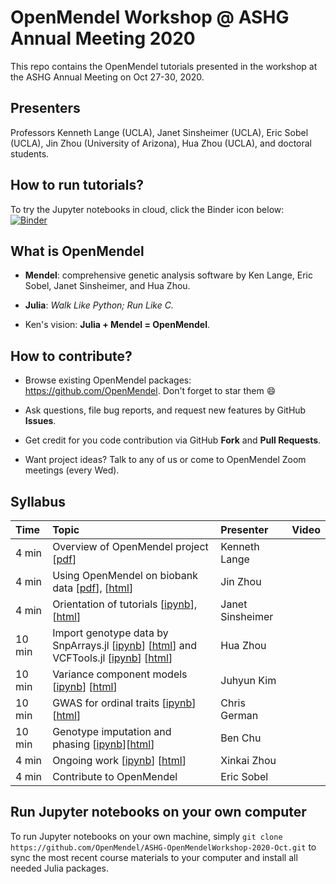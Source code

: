 # OpenMendel Workshop @ ASHG Annual Meeting 2020

This repo contains the OpenMendel tutorials presented in the workshop at the ASHG Annual Meeting on Oct 27-30, 2020.

## Presenters

Professors Kenneth Lange (UCLA), Janet Sinsheimer (UCLA), Eric Sobel (UCLA), Jin Zhou (University of Arizona), Hua Zhou (UCLA), and doctoral students.

## How to run tutorials?

To try the Jupyter notebooks in cloud, click the Binder icon below:  
[![Binder](https://mybinder.org/badge_logo.svg)](https://mybinder.org/v2/gh/OpenMendel/ASHG-OpenMendelWorkshop-2020-Oct/master)

## What is OpenMendel

- **Mendel**: comprehensive genetic analysis software by Ken Lange, Eric Sobel, Janet Sinsheimer, and Hua Zhou.   

- **Julia**: _Walk Like Python; Run Like C._

- Ken's vision: **Julia + Mendel = OpenMendel**.

## How to contribute?

- Browse existing OpenMendel packages: <https://github.com/OpenMendel>. Don't forget to star them 😄

- Ask questions, file bug reports, and request new features by GitHub **Issues**.  

- Get credit for you code contribution via GitHub **Fork** and **Pull Requests**. 

- Want project ideas? Talk to any of us or come to OpenMendel Zoom meetings (every Wed).  

## Syllabus

| Time | Topic | Presenter | Video |   
|:-----------|:------------|:------------|:------------|    
| 4 min | Overview of OpenMendel project \[[pdf](./01-OpenMendel-Lange/MendelWorkshop.pdf)\] | Kenneth Lange |  |  
| 4 min | Using OpenMendel on biobank data \[[pdf](./02-Biobank-JZhou/02-OpenMendel@ASHG_Motivating-Examples_Zhou.pdf)\], \[[html]()\] | Jin Zhou |  |  
| 4 min | Orientation of tutorials \[[ipynb]()\], \[[html]()\] | Janet Sinsheimer | |  
| 10 min | Import genotype data by SnpArrays.jl \[[ipynb](./04-SnpArrays-HZhou/SnpArraysTutorial.ipynb)\] \[[html](https://openmendel.github.io/ASHG-OpenMendelWorkshop-2020-Oct/04-SnpArrays-HZhou/SnpArraysTutorial.html)\] and VCFTools.jl \[[ipynb](./04-SnpArrays-HZhou/vcftools.ipynb)\] \[[html](https://openmendel.github.io/ASHG-OpenMendelWorkshop-2020-Oct/04-SnpArrays-HZhou/vcftools.html)\] | Hua Zhou |  |  
| 10 min | Variance component models \[[ipynb](./05-VarianceComponent-Kim/VarianceComponentModels.ipynb)\] \[[html](https://openmendel.github.io/ASHG-OpenMendelWorkshop-2020-Oct/05-VarianceComponent-Kim/VarianceComponentModels.html)\] | Juhyun Kim |  |    
| 10 min | GWAS for ordinal traits \[[ipynb](./06-OrdinalGWAS-German/ordinalgwas.ipynb)\] \[[html](https://openmendel.github.io/ASHG-OpenMendelWorkshop-2020-Oct/06-OrdinalGWAS-German/ordinalgwas.html)\]| Chris German |  |  
| 10 min | Genotype imputation and phasing \[[ipynb](./07-Impute-Chu/MendelImpute_Tutorial.ipynb)\]\[[html](https://openmendel.github.io/ASHG-OpenMendelWorkshop-2020-Oct/07-Impute-Chu/MendelImpute_Tutorial.html)\] | Ben Chu |  |  
| 4 min | Ongoing work \[[ipynb]()\] \[[html]()\] | Xinkai Zhou |  |  
| 4 min | Contribute to OpenMendel | Eric Sobel  |  |  

## Run Jupyter notebooks on your own computer

To run Jupyter notebooks on your own machine, simply `git clone https://github.com/OpenMendel/ASHG-OpenMendelWorkshop-2020-Oct.git` to sync the most recent course materials to your computer and install all needed Julia packages.
